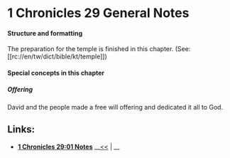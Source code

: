 # 1 Chronicles 29 General Notes #

#### Structure and formatting ####

The preparation for the temple is finished in this chapter. (See: [[rc://en/tw/dict/bible/kt/temple]])

#### Special concepts in this chapter ####

##### Offering #####
David and the people made a free will offering and dedicated it all to God. 

## Links: ##

* __[1 Chronicles 29:01 Notes](./01.md)__
__[<<](../28/intro.md) | __